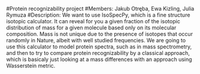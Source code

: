 #Protein recognizability project
#Members:
Jakub Otręba, Ewa Kizling, Julia Rymuza
#Description:
We want to use IsoSpecPy, which is a fine structure isotopic calculator. 
It can reveal for you a given fraction of the isotopic distribution of mass for a given molecule 
based only on its molecular composition. Mass is not unique due to the presence of isotopes that occur 
randomly in Nature, albeit with well studied frequencies. We are going to use this calculator
to model protein spectra, such as in mass spectrometry, and then to try to compare
protein recognizability by a classical approach, which is basicaly just looking at
a mass differences with an approach using Wasserstein metric.
